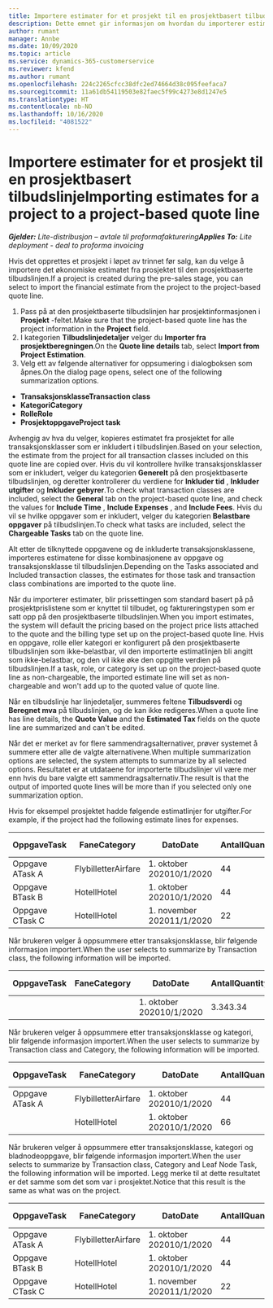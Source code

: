 ```yaml
---
title: Importere estimater for et prosjekt til en prosjektbasert tilbudslinje
description: Dette emnet gir informasjon om hvordan du importerer estimater fra et prosjekt til en tilbudslinje.
author: rumant
manager: Annbe
ms.date: 10/09/2020
ms.topic: article
ms.service: dynamics-365-customerservice
ms.reviewer: kfend
ms.author: rumant
ms.openlocfilehash: 224c2265cfcc38dfc2ed74664d38c095feefaca7
ms.sourcegitcommit: 11a61db54119503e82faec5f99c4273e8d1247e5
ms.translationtype: HT
ms.contentlocale: nb-NO
ms.lasthandoff: 10/16/2020
ms.locfileid: "4081522"
---
```

# <a name="importing-estimates-for-a-project-to-a-project-based-quote-line"></a><span data-ttu-id="a67d0-103">Importere estimater for et prosjekt til en prosjektbasert tilbudslinje</span><span class="sxs-lookup"><span data-stu-id="a67d0-103">Importing estimates for a project to a project-based quote line</span></span>

<span data-ttu-id="a67d0-104">_**Gjelder:** Lite-distribusjon – avtale til proformafakturering_</span><span class="sxs-lookup"><span data-stu-id="a67d0-104">_**Applies To:** Lite deployment - deal to proforma invoicing_</span></span>

<span data-ttu-id="a67d0-105">Hvis det opprettes et prosjekt i løpet av trinnet før salg, kan du velge å importere det økonomiske estimatet fra prosjektet til den prosjektbaserte tilbudslinjen.</span><span class="sxs-lookup"><span data-stu-id="a67d0-105">If a project is created during the pre-sales stage, you can select to import the financial estimate from the project to the project-based quote line.</span></span>

1. <span data-ttu-id="a67d0-106">Pass på at den prosjektbaserte tilbudslinjen har prosjektinformasjonen i **Prosjekt** -feltet.</span><span class="sxs-lookup"><span data-stu-id="a67d0-106">Make sure that the project-based quote line has the project information in the **Project** field.</span></span>
2. <span data-ttu-id="a67d0-107">I kategorien **Tilbudslinjedetaljer** velger du **Importer fra prosjektberegningen**.</span><span class="sxs-lookup"><span data-stu-id="a67d0-107">On the **Quote line details** tab, select **Import from Project Estimation**.</span></span>
3. <span data-ttu-id="a67d0-108">Velg ett av følgende alternativer for oppsumering i dialogboksen som åpnes.</span><span class="sxs-lookup"><span data-stu-id="a67d0-108">On the dialog page opens, select one of the following summarization options.</span></span>

  - <span data-ttu-id="a67d0-109">**Transaksjonsklasse**</span><span class="sxs-lookup"><span data-stu-id="a67d0-109">**Transaction class**</span></span>
  - <span data-ttu-id="a67d0-110">**Kategori**</span><span class="sxs-lookup"><span data-stu-id="a67d0-110">**Category**</span></span>
  - <span data-ttu-id="a67d0-111">**Rolle**</span><span class="sxs-lookup"><span data-stu-id="a67d0-111">**Role**</span></span> 
  - <span data-ttu-id="a67d0-112">**Prosjektoppgave**</span><span class="sxs-lookup"><span data-stu-id="a67d0-112">**Project task**</span></span>

<span data-ttu-id="a67d0-113">Avhengig av hva du velger, kopieres estimatet fra prosjektet for alle transaksjonsklasser som er inkludert i tilbudslinjen.</span><span class="sxs-lookup"><span data-stu-id="a67d0-113">Based on your selection, the estimate from the project for all transaction classes included on this quote line are copied over.</span></span> <span data-ttu-id="a67d0-114">Hvis du vil kontrollere hvilke transaksjonsklasser som er inkludert, velger du kategorien **Generelt** på den prosjektbaserte tilbudslinjen, og deretter kontrollerer du verdiene for **Inkluder tid** , **Inkluder utgifter** og **Inkluder gebyrer**.</span><span class="sxs-lookup"><span data-stu-id="a67d0-114">To check what transaction classes are included, select the **General** tab on the project-based quote line, and check the values for **Include Time** , **Include Expenses** , and **Include Fees**.</span></span>  <span data-ttu-id="a67d0-115">Hvis du vil se hvilke oppgaver som er inkludert, velger du kategorien **Belastbare oppgaver** på tilbudslinjen.</span><span class="sxs-lookup"><span data-stu-id="a67d0-115">To check what tasks are included, select the **Chargeable Tasks** tab on the quote line.</span></span>

<span data-ttu-id="a67d0-116">Alt etter de tilknyttede oppgavene og de inkluderte transaksjonsklassene, importeres estimatene for disse kombinasjonene av oppgave og transaksjonsklasse til tilbudslinjen.</span><span class="sxs-lookup"><span data-stu-id="a67d0-116">Depending on the Tasks associated and Included transaction classes, the estimates for those task and transaction class combinations are imported to the quote line.</span></span>

<span data-ttu-id="a67d0-117">Når du importerer estimater, blir prissettingen som standard basert på på prosjektprislistene som er knyttet til tilbudet, og faktureringstypen som er satt opp på den prosjektbaserte tilbudslinjen.</span><span class="sxs-lookup"><span data-stu-id="a67d0-117">When you import estimates, the system will default the pricing based on the project price lists attached to the quote and the billing type set up on the project-based quote line.</span></span> <span data-ttu-id="a67d0-118">Hvis en oppgave, rolle eller kategori er konfigurert på den prosjektbaserte tilbudslinjen som ikke-belastbar, vil den importerte estimatlinjen bli angitt som ikke-belastbar, og den vil ikke øke den oppgitte verdien på tilbudslinjen.</span><span class="sxs-lookup"><span data-stu-id="a67d0-118">If a task, role, or category is set up on the project-based quote line as non-chargeable, the imported estimate line will set as non-chargeable and won't add up to the quoted value of quote line.</span></span>

<span data-ttu-id="a67d0-119">Når en tilbudslinje har linjedetaljer, summeres feltene **Tilbudsverdi** og **Beregnet mva** på tilbudslinjen, og de kan ikke redigeres.</span><span class="sxs-lookup"><span data-stu-id="a67d0-119">When a quote line has line details, the **Quote Value** and the **Estimated Tax** fields on the quote line are summarized and can't be edited.</span></span>

<span data-ttu-id="a67d0-120">Når det er merket av for flere sammendragsalternativer, prøver systemet å summere etter alle de valgte alternativene.</span><span class="sxs-lookup"><span data-stu-id="a67d0-120">When multiple summarization options are selected, the system attempts to summarize by all selected options.</span></span> <span data-ttu-id="a67d0-121">Resultatet er at utdataene for importerte tilbudslinjer vil være mer enn hvis du bare valgte ett sammendragsalternativ.</span><span class="sxs-lookup"><span data-stu-id="a67d0-121">The result is that the output of imported quote lines will be more than if you selected only one summarization option.</span></span>

<span data-ttu-id="a67d0-122">Hvis for eksempel prosjektet hadde følgende estimatlinjer for utgifter.</span><span class="sxs-lookup"><span data-stu-id="a67d0-122">For example, if the project had the following estimate lines for expenses.</span></span>

| <span data-ttu-id="a67d0-123">Oppgave</span><span class="sxs-lookup"><span data-stu-id="a67d0-123">Task</span></span> | <span data-ttu-id="a67d0-124">Fane</span><span class="sxs-lookup"><span data-stu-id="a67d0-124">Category</span></span> | <span data-ttu-id="a67d0-125">Dato</span><span class="sxs-lookup"><span data-stu-id="a67d0-125">Date</span></span> | <span data-ttu-id="a67d0-126">Antall</span><span class="sxs-lookup"><span data-stu-id="a67d0-126">Quantity</span></span> | <span data-ttu-id="a67d0-127">Enhetspris</span><span class="sxs-lookup"><span data-stu-id="a67d0-127">Unit price</span></span> | <span data-ttu-id="a67d0-128">Mengde</span><span class="sxs-lookup"><span data-stu-id="a67d0-128">Amount</span></span> |
| --- | --- | --- | --- | --- | --- |
| <span data-ttu-id="a67d0-129">Oppgave A</span><span class="sxs-lookup"><span data-stu-id="a67d0-129">Task A</span></span> | <span data-ttu-id="a67d0-130">Flybilletter</span><span class="sxs-lookup"><span data-stu-id="a67d0-130">Airfare</span></span> | <span data-ttu-id="a67d0-131">1. oktober 2020</span><span class="sxs-lookup"><span data-stu-id="a67d0-131">10/1/2020</span></span> | <span data-ttu-id="a67d0-132">4</span><span class="sxs-lookup"><span data-stu-id="a67d0-132">4</span></span> | <span data-ttu-id="a67d0-133">400</span><span class="sxs-lookup"><span data-stu-id="a67d0-133">400</span></span> | <span data-ttu-id="a67d0-134">1600</span><span class="sxs-lookup"><span data-stu-id="a67d0-134">1600</span></span> |
| <span data-ttu-id="a67d0-135">Oppgave B</span><span class="sxs-lookup"><span data-stu-id="a67d0-135">Task B</span></span> | <span data-ttu-id="a67d0-136">Hotell</span><span class="sxs-lookup"><span data-stu-id="a67d0-136">Hotel</span></span> | <span data-ttu-id="a67d0-137">1. oktober 2020</span><span class="sxs-lookup"><span data-stu-id="a67d0-137">10/1/2020</span></span> | <span data-ttu-id="a67d0-138">4</span><span class="sxs-lookup"><span data-stu-id="a67d0-138">4</span></span> | <span data-ttu-id="a67d0-139">200</span><span class="sxs-lookup"><span data-stu-id="a67d0-139">200</span></span> | <span data-ttu-id="a67d0-140">800</span><span class="sxs-lookup"><span data-stu-id="a67d0-140">800</span></span> |
| <span data-ttu-id="a67d0-141">Oppgave C</span><span class="sxs-lookup"><span data-stu-id="a67d0-141">Task C</span></span> | <span data-ttu-id="a67d0-142">Hotell</span><span class="sxs-lookup"><span data-stu-id="a67d0-142">Hotel</span></span> | <span data-ttu-id="a67d0-143">1. november 2020</span><span class="sxs-lookup"><span data-stu-id="a67d0-143">11/1/2020</span></span> | <span data-ttu-id="a67d0-144">2</span><span class="sxs-lookup"><span data-stu-id="a67d0-144">2</span></span> | <span data-ttu-id="a67d0-145">200</span><span class="sxs-lookup"><span data-stu-id="a67d0-145">200</span></span> | <span data-ttu-id="a67d0-146">400</span><span class="sxs-lookup"><span data-stu-id="a67d0-146">400</span></span> |

<span data-ttu-id="a67d0-147">Når brukeren velger å oppsummere etter transaksjonsklasse, blir følgende informasjon importert.</span><span class="sxs-lookup"><span data-stu-id="a67d0-147">When the user selects to summarize by Transaction class, the following information will be imported.</span></span>

| <span data-ttu-id="a67d0-148">Oppgave</span><span class="sxs-lookup"><span data-stu-id="a67d0-148">Task</span></span> | <span data-ttu-id="a67d0-149">Fane</span><span class="sxs-lookup"><span data-stu-id="a67d0-149">Category</span></span> | <span data-ttu-id="a67d0-150">Dato</span><span class="sxs-lookup"><span data-stu-id="a67d0-150">Date</span></span> | <span data-ttu-id="a67d0-151">Antall</span><span class="sxs-lookup"><span data-stu-id="a67d0-151">Quantity</span></span> | <span data-ttu-id="a67d0-152">Enhetspris</span><span class="sxs-lookup"><span data-stu-id="a67d0-152">Unit price</span></span> | <span data-ttu-id="a67d0-153">Mengde</span><span class="sxs-lookup"><span data-stu-id="a67d0-153">Amount</span></span> |
| --- | --- | --- | --- | --- | --- |
|||<span data-ttu-id="a67d0-154">1. oktober 2020</span><span class="sxs-lookup"><span data-stu-id="a67d0-154">10/1/2020</span></span> | <span data-ttu-id="a67d0-155">3.34</span><span class="sxs-lookup"><span data-stu-id="a67d0-155">3.34</span></span> | <span data-ttu-id="a67d0-156">840</span><span class="sxs-lookup"><span data-stu-id="a67d0-156">840</span></span> | <span data-ttu-id="a67d0-157">2800</span><span class="sxs-lookup"><span data-stu-id="a67d0-157">2800</span></span> |

<span data-ttu-id="a67d0-158">Når brukeren velger å oppsummere etter transaksjonsklasse og kategori, blir følgende informasjon importert.</span><span class="sxs-lookup"><span data-stu-id="a67d0-158">When the user selects to summarize by Transaction class and Category, the following information will be imported.</span></span>

| <span data-ttu-id="a67d0-159">Oppgave</span><span class="sxs-lookup"><span data-stu-id="a67d0-159">Task</span></span> | <span data-ttu-id="a67d0-160">Fane</span><span class="sxs-lookup"><span data-stu-id="a67d0-160">Category</span></span> | <span data-ttu-id="a67d0-161">Dato</span><span class="sxs-lookup"><span data-stu-id="a67d0-161">Date</span></span> | <span data-ttu-id="a67d0-162">Antall</span><span class="sxs-lookup"><span data-stu-id="a67d0-162">Quantity</span></span> | <span data-ttu-id="a67d0-163">Enhetspris</span><span class="sxs-lookup"><span data-stu-id="a67d0-163">Unit price</span></span> | <span data-ttu-id="a67d0-164">Mengde</span><span class="sxs-lookup"><span data-stu-id="a67d0-164">Amount</span></span> |
| --- | --- | --- | --- | --- | --- |
| <span data-ttu-id="a67d0-165">Oppgave A</span><span class="sxs-lookup"><span data-stu-id="a67d0-165">Task A</span></span> | <span data-ttu-id="a67d0-166">Flybilletter</span><span class="sxs-lookup"><span data-stu-id="a67d0-166">Airfare</span></span> | <span data-ttu-id="a67d0-167">1. oktober 2020</span><span class="sxs-lookup"><span data-stu-id="a67d0-167">10/1/2020</span></span> | <span data-ttu-id="a67d0-168">4</span><span class="sxs-lookup"><span data-stu-id="a67d0-168">4</span></span> | <span data-ttu-id="a67d0-169">400</span><span class="sxs-lookup"><span data-stu-id="a67d0-169">400</span></span> | <span data-ttu-id="a67d0-170">1600</span><span class="sxs-lookup"><span data-stu-id="a67d0-170">1600</span></span> |
| | <span data-ttu-id="a67d0-171">Hotell</span><span class="sxs-lookup"><span data-stu-id="a67d0-171">Hotel</span></span> | <span data-ttu-id="a67d0-172">1. oktober 2020</span><span class="sxs-lookup"><span data-stu-id="a67d0-172">10/1/2020</span></span> | <span data-ttu-id="a67d0-173">6</span><span class="sxs-lookup"><span data-stu-id="a67d0-173">6</span></span> | <span data-ttu-id="a67d0-174">200</span><span class="sxs-lookup"><span data-stu-id="a67d0-174">200</span></span> | <span data-ttu-id="a67d0-175">1200</span><span class="sxs-lookup"><span data-stu-id="a67d0-175">1200</span></span> |

<span data-ttu-id="a67d0-176">Når brukeren velger å oppsummere etter transaksjonsklasse, kategori og bladnodeoppgave, blir følgende informasjon importert.</span><span class="sxs-lookup"><span data-stu-id="a67d0-176">When the user selects to summarize by Transaction class, Category and Leaf Node Task, the following information will be imported.</span></span> <span data-ttu-id="a67d0-177">Legg merke til at dette resultatet er det samme som det som var i prosjektet.</span><span class="sxs-lookup"><span data-stu-id="a67d0-177">Notice that this result is the same as what was on the project.</span></span>

| <span data-ttu-id="a67d0-178">Oppgave</span><span class="sxs-lookup"><span data-stu-id="a67d0-178">Task</span></span> | <span data-ttu-id="a67d0-179">Fane</span><span class="sxs-lookup"><span data-stu-id="a67d0-179">Category</span></span> | <span data-ttu-id="a67d0-180">Dato</span><span class="sxs-lookup"><span data-stu-id="a67d0-180">Date</span></span> | <span data-ttu-id="a67d0-181">Antall</span><span class="sxs-lookup"><span data-stu-id="a67d0-181">Quantity</span></span> | <span data-ttu-id="a67d0-182">Enhetspris</span><span class="sxs-lookup"><span data-stu-id="a67d0-182">Unit price</span></span> | <span data-ttu-id="a67d0-183">Mengde</span><span class="sxs-lookup"><span data-stu-id="a67d0-183">Amount</span></span> |
| --- | --- | --- | --- | --- | --- |
| <span data-ttu-id="a67d0-184">Oppgave A</span><span class="sxs-lookup"><span data-stu-id="a67d0-184">Task A</span></span> | <span data-ttu-id="a67d0-185">Flybilletter</span><span class="sxs-lookup"><span data-stu-id="a67d0-185">Airfare</span></span> | <span data-ttu-id="a67d0-186">1. oktober 2020</span><span class="sxs-lookup"><span data-stu-id="a67d0-186">10/1/2020</span></span> | <span data-ttu-id="a67d0-187">4</span><span class="sxs-lookup"><span data-stu-id="a67d0-187">4</span></span> | <span data-ttu-id="a67d0-188">400</span><span class="sxs-lookup"><span data-stu-id="a67d0-188">400</span></span> | <span data-ttu-id="a67d0-189">1600</span><span class="sxs-lookup"><span data-stu-id="a67d0-189">1600</span></span> |
| <span data-ttu-id="a67d0-190">Oppgave B</span><span class="sxs-lookup"><span data-stu-id="a67d0-190">Task B</span></span> | <span data-ttu-id="a67d0-191">Hotell</span><span class="sxs-lookup"><span data-stu-id="a67d0-191">Hotel</span></span> | <span data-ttu-id="a67d0-192">1. oktober 2020</span><span class="sxs-lookup"><span data-stu-id="a67d0-192">10/1/2020</span></span> | <span data-ttu-id="a67d0-193">4</span><span class="sxs-lookup"><span data-stu-id="a67d0-193">4</span></span> | <span data-ttu-id="a67d0-194">200</span><span class="sxs-lookup"><span data-stu-id="a67d0-194">200</span></span> | <span data-ttu-id="a67d0-195">800</span><span class="sxs-lookup"><span data-stu-id="a67d0-195">800</span></span> |
| <span data-ttu-id="a67d0-196">Oppgave C</span><span class="sxs-lookup"><span data-stu-id="a67d0-196">Task C</span></span> | <span data-ttu-id="a67d0-197">Hotell</span><span class="sxs-lookup"><span data-stu-id="a67d0-197">Hotel</span></span> | <span data-ttu-id="a67d0-198">1. november 2020</span><span class="sxs-lookup"><span data-stu-id="a67d0-198">11/1/2020</span></span> | <span data-ttu-id="a67d0-199">2</span><span class="sxs-lookup"><span data-stu-id="a67d0-199">2</span></span> | <span data-ttu-id="a67d0-200">200</span><span class="sxs-lookup"><span data-stu-id="a67d0-200">200</span></span> | <span data-ttu-id="a67d0-201">400</span><span class="sxs-lookup"><span data-stu-id="a67d0-201">400</span></span> |
